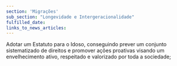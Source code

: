 ```yaml
---
section: 'Migrações'
sub_section: "Longevidade e Intergeracionalidade"
fulfilled_date:
links_to_news_articles:
---
```


Adotar um Estatuto para o Idoso, conseguindo prever um conjunto sistematizado de direitos e promover ações proativas visando um envelhecimento ativo, respeitado e valorizado por toda a sociedade;